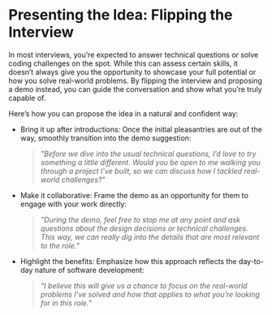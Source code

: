 # Presenting the Idea: Flipping the Interview

In most interviews, you’re expected to answer technical questions or solve coding challenges on the spot. While this can assess certain skills, it doesn’t always give you the opportunity to showcase your full potential or how you solve real-world problems. By flipping the interview and proposing a demo instead, you can guide the conversation and show what you’re truly capable of.

Here’s how you can propose the idea in a natural and confident way:

- Bring it up after introductions: Once the initial pleasantries are out of the way, smoothly transition into the demo suggestion:

    > _"Before we dive into the usual technical questions, I’d love to try something a little different. Would you be open to me walking you through a project I’ve built, so we can discuss how I tackled real-world challenges?"_

- Make it collaborative: Frame the demo as an opportunity for them to engage with your work directly:

    > _"During the demo, feel free to stop me at any point and ask questions about the design decisions or technical challenges. This way, we can really dig into the details that are most relevant to the role."_

- Highlight the benefits: Emphasize how this approach reflects the day-to-day nature of software development:

    > _"I believe this will give us a chance to focus on the real-world problems I’ve solved and how that applies to what you’re looking for in this role."_
